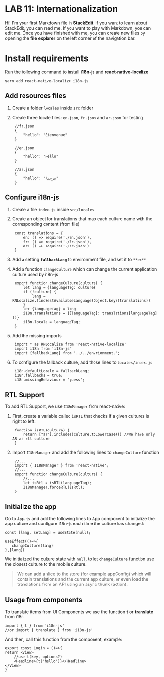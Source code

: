 # LAB 11: Internationalization

Hi! I'm your first Markdown file in **StackEdit**. If you want to learn about StackEdit, you can read me. If you want to play with Markdown, you can edit me. Once you have finished with me, you can create new files by opening the **file explorer** on the left corner of the navigation bar.


# Install requirements

Run the following command to install **i18n-js** and **react-native-localize**

	yarn add react-native-localize i18n-js

## Add resources files

1. Create a folder `locales` inside `src` folder
2. Create three locale files: `en.json`, `fr.json` and `ar.json` for testing
	
		//fr.json
		{
		    "hello": "Bienvenue"
		}
		 
		//en.json
		{
		    "hello": "Hello"
		}
		
		//ar.json
		{
		    "hello": "مرحبا"
		}
		
## Configure i18n-js
1. Create a file `index.js` inside `src/locales`
2. Create an object for translations that map each culture name with the corresponding content (from file)
	
		const translations = {
		    en: () => require('./en.json'),
		    fr: () => require('./fr.json'),
		    ar: () => require('./ar.json')
		} 
3. Add a setting **`fallbackLang`** to environment file, and set it to `**en**`
4. Add a function `changeCulture` which can change the current application culture used by i18n-js

		export function changeCulture(culture) {
		    let lang = {languageTag: culture}
		    if (!culture) { 
		        lang = RNLocalize.findBestAvailableLanguage(Object.keys(translations))  
		    }
		    let {languageTag} = lang
		    i18n.translations = {[languageTag]: translations[languageTag]()}
		    i18n.locale = languageTag; 
		}
5. Add the missing imports
	
		import * as RNLocalize from 'react-native-localize'
		import i18n from 'i18n-js'
		import {fallbackLang} from '../../envrionment.';

6. To configure the fallback culture, add those lines to `locales/index.js`
	
		i18n.defaultLocale = fallbackLang;
		i18n.fallbacks = true;
		i18n.missingBehaviour = "guess";

## RTL Support
To add RTL Support, we use `I18nManager` from react-native:

1. First, create a variable called `isRTL` that checks if a given cultures is right to left:
	
		function isRTL(culture) {
		    return ["ar"].includes(culture.toLowerCase()) //We have only AR as rtl culture
		}
2. Import `I18nManager` and add the following lines to `changeCulture` function
	
		//...
		import { I18nManager } from 'react-native';
		//...
		export function changeCulture(culture) {
		    //...
		    let isRtl = isRTL(languageTag);
		    I18nManager.forceRTL(isRtl);
		}

## Initialize the app
Go to `App.js` and add the following lines to App component to initialize the app culture and configure i18n-js each time the culture has changed:

	const [lang, setLang] = useState(null);

	useEffect(()=>{
	   changeCulture(lang)  
	},[lang])

We initialized the culture state with `null`, to let `changeCulture` function use the closest culture to the mobile culture.

> We can add a slice to the store (for example appConfig) which will contain translations and the current app culture, or even load the translations from an API using an async thunk (action).

## Usage from components
To translate items from UI Components we use the function **t** or **translate** from  i18n

	import { t } from 'i18n-js' 
	//or import { translate } from 'i18n-js' 

And then, call this function from the component, example:

	export const Login = ()=>{
    return <View>
        //use t(key, options?)
        <Headline>{t('hello')}</Headline> 
    </View>
	}	


